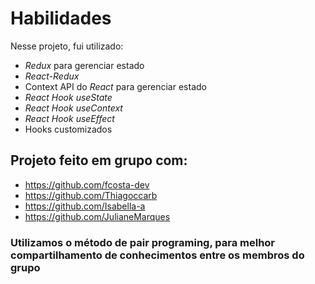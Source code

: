 # Habilidades

Nesse projeto, fui utilizado:

  - _Redux_ para gerenciar estado
  -  _React-Redux_
  - Context API do _React_ para gerenciar estado
  - _React Hook useState_
  - _React Hook useContext_
  - _React Hook useEffect_
  - Hooks customizados
  
  ## Projeto feito em grupo com:
  * https://github.com/fcosta-dev
  * https://github.com/Thiagoccarb
  * https://github.com/Isabella-a
  * https://github.com/JulianeMarques
  
  ### Utilizamos o método de pair programing, para melhor compartilhamento de conhecimentos entre os membros do grupo
